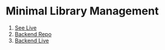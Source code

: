 <h1>Minimal Library Management</h1>

<ol>
<li><a href="https://l2-redux.vercel.app">See Live</a></li>
<li><a href="https://github.com/RaselParvejHrid/L2-express-mongoose">Backend Repo</a></li>
<li><a href="https://library-eight-dun.vercel.app">Backend Live</a></li>
</ol>